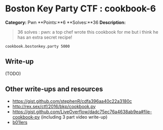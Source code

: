 # Boston Key Party CTF : cookbook-6

**Category:** Pwn
**Points:**6
**Solves:**36
**Description:**

> 36 solves : pwn: a top chef wrote this cookbook for me but i think he has an extra secret recipe!

`cookbook.bostonkey.party 5000`


## Write-up

(TODO)

## Other write-ups and resources

* <https://gist.github.com/stephenR/cdfa396aa40c22a3180c> 
* <http://rex.sex/ctf/2016/bkp/cookbook.py>
* <https://gist.github.com/LiveOverflow/dadc75ec76a4638ab9ea#file-cookbook-py> (including 3 part video write-up)
* [b01lers](https://b01lers.net/challenges/Boston%20Key%20Party%202016/Cookbook/95/)
